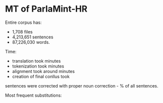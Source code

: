 # MT of ParlaMint-HR

Entire corpus has:
- 1,708 files
- 4,213,651 sentences
- 87,226,030 words.

Time:
- translation took  minutes 
- tokenization took  minutes
- alignment took around  minutes
- creation of final conllus took

sentences were corrected with proper noun correction - % of all sentences.

Most frequent substitutions: